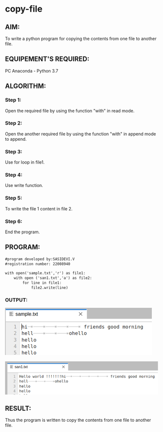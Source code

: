 # copy-file
## AIM:
To write a python program for copying the contents from one file to another file.
## EQUIPEMENT'S REQUIRED: 
PC
Anaconda - Python 3.7
## ALGORITHM: 
### Step 1:
Open the required file by using the function "with" in read mode.

### Step 2:
Open the another required file by using the function "with" in append mode to append.

### Step 3:
Use for loop in file1.

### Step 4:
Use write function.

### Step 5:
To write the file 1 content in file 2.

### Step 6:
End the program. 

## PROGRAM:
```
#program developed by:SASIDEVI.V
#registration number: 22008940
```
```
with open('sample.txt','r') as file1:
    with open ('san1.txt','a') as file2:
        for line in file1:
            file2.write(line)
```

### OUTPUT:
![](/file%20(1).png)


![](/outfile.png)
## RESULT:
Thus the program is written to copy the contents from one file to another file.